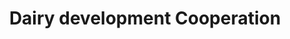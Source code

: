 ---
title: "Dairy development Cooperation"
url: /kollam/dairy-development-cooperation/
shop: dairy
---